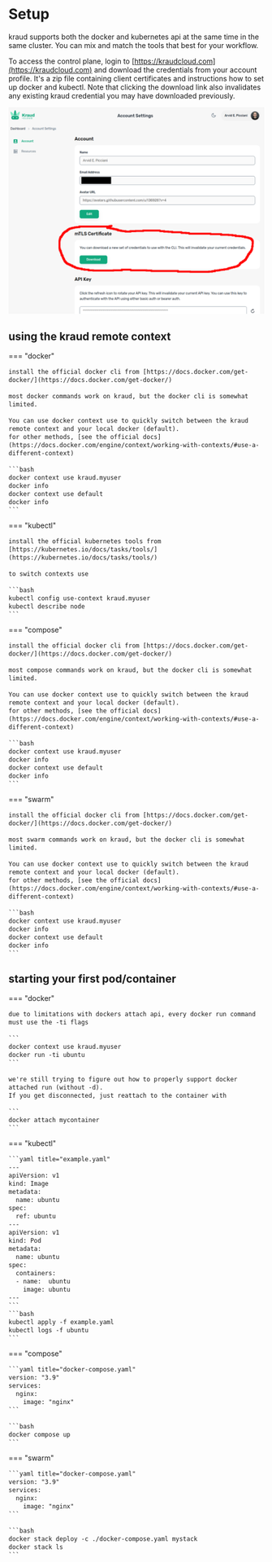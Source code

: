 

# Setup

kraud supports both the docker and kubernetes api at the same time in the same cluster.
You can mix and match the tools that best for your workflow.

To access the control plane, login to [https://kraudcloud.com](https://kraudcloud.com) and download the credentials from your account profile.
It's a zip file containing client certificates and instructions how to set up docker and kubectl.
Note that clicking the download link also invalidates any existing kraud credential you may have downloaded previously.

![login animation](login.png)


## using the kraud remote context

=== "docker"

    install the official docker cli from [https://docs.docker.com/get-docker/](https://docs.docker.com/get-docker/)

    most docker commands work on kraud, but the docker cli is somewhat limited.

    You can use docker context use to quickly switch between the kraud remote context and your local docker (default).
    for other methods, [see the official docs](https://docs.docker.com/engine/context/working-with-contexts/#use-a-different-context)

    ```bash
    docker context use kraud.myuser
    docker info
    docker context use default
    docker info
    ```

=== "kubectl"

    install the official kubernetes tools from [https://kubernetes.io/docs/tasks/tools/](https://kubernetes.io/docs/tasks/tools/)

    to switch contexts use

    ```bash
    kubectl config use-context kraud.myuser
    kubectl describe node
    ```

=== "compose"

    install the official docker cli from [https://docs.docker.com/get-docker/](https://docs.docker.com/get-docker/)

    most compose commands work on kraud, but the docker cli is somewhat limited.

    You can use docker context use to quickly switch between the kraud remote context and your local docker (default).
    for other methods, [see the official docs](https://docs.docker.com/engine/context/working-with-contexts/#use-a-different-context)

    ```bash
    docker context use kraud.myuser
    docker info
    docker context use default
    docker info
    ```

=== "swarm"

    install the official docker cli from [https://docs.docker.com/get-docker/](https://docs.docker.com/get-docker/)

    most swarm commands work on kraud, but the docker cli is somewhat limited.

    You can use docker context use to quickly switch between the kraud remote context and your local docker (default).
    for other methods, [see the official docs](https://docs.docker.com/engine/context/working-with-contexts/#use-a-different-context)

    ```bash
    docker context use kraud.myuser
    docker info
    docker context use default
    docker info
    ```



## starting your first pod/container

=== "docker"

    due to limitations with dockers attach api, every docker run command must use the -ti flags

    ```
    docker context use kraud.myuser
    docker run -ti ubuntu
    ```

    we're still trying to figure out how to properly support docker attached run (without -d).
    If you get disconnected, just reattach to the container with

    ```
    docker attach mycontainer
    ```


=== "kubectl"

    ```yaml title="example.yaml"
    ---
    apiVersion: v1
    kind: Image
    metadata:
      name: ubuntu
    spec:
      ref: ubuntu
    ---
    apiVersion: v1
    kind: Pod
    metadata:
      name: ubuntu
    spec:
      containers:
      - name:  ubuntu
        image: ubuntu
    ---
    ```
    ```bash
    kubectl apply -f example.yaml
    kubectl logs -f ubuntu
    ```


=== "compose"

    ```yaml title="docker-compose.yaml"
    version: "3.9"
    services:
      nginx:
        image: "nginx"
    ```
    
    ```bash
    docker compose up
    ```

=== "swarm"

    ```yaml title="docker-compose.yaml"
    version: "3.9"
    services:
      nginx:
        image: "nginx"
    ```
    
    ```bash
    docker stack deploy -c ./docker-compose.yaml mystack
    docker stack ls
    ```
